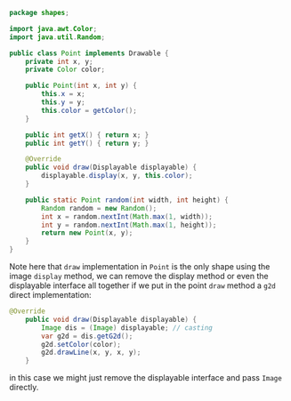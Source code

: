 ```java
package shapes;

import java.awt.Color;
import java.util.Random;

public class Point implements Drawable {
    private int x, y;
    private Color color;

    public Point(int x, int y) {
        this.x = x;
        this.y = y;
        this.color = getColor();
    }

    public int getX() { return x; }
    public int getY() { return y; }

    @Override
    public void draw(Displayable displayable) {
        displayable.display(x, y, this.color);
    }

    public static Point random(int width, int height) {
        Random random = new Random();
        int x = random.nextInt(Math.max(1, width));
        int y = random.nextInt(Math.max(1, height));
        return new Point(x, y);
    }
}
```

 Note here that `draw` implementation in `Point` is the only shape using the image `display` method, we can remove the display method or even the displayable interface all together if we put in the point `draw` method a `g2d` direct implementation:

```java
@Override
    public void draw(Displayable displayable) {
        Image dis = (Image) displayable; // casting
        var g2d = dis.getG2d();
        g2d.setColor(color);
        g2d.drawLine(x, y, x, y);
    }
```

in this case we might just remove the displayable interface and pass `Image` directly.